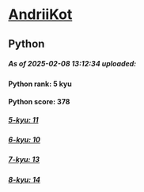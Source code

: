 # [AndriiKot](https://www.codewars.com/users/AndriiKot) 
## Python

##### As of 2025-02-08 13:12:34 uploaded:

#### Python rank: 5 kyu

#### Python score: 378

##### [5-kyu: 11](https://github.com/AndriiKot/Python__CodeWars/tree/main/kyu-5)

##### [6-kyu: 10](https://github.com/AndriiKot/Python__CodeWars/tree/main/kyu-6)

##### [7-kyu: 13](https://github.com/AndriiKot/Python__CodeWars/tree/main/kyu-7)

##### [8-kyu: 14](https://github.com/AndriiKot/Python__CodeWars/tree/main/kyu-8)

